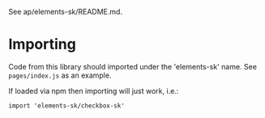 See ap/elements-sk/README.md.

Importing
=========

Code from this library should imported under the 'elements-sk' name.
See `pages/index.js` as an example.

If loaded via npm then importing will just work, i.e.:

    import 'elements-sk/checkbox-sk'
